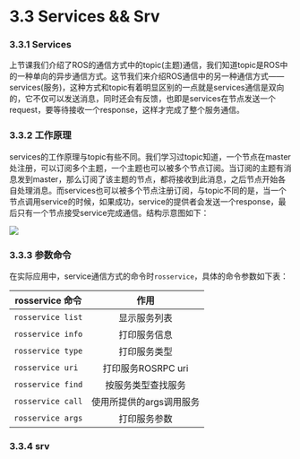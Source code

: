 # 3.3 Services && Srv
### 3.3.1 Services
上节课我们介绍了ROS的通信方式中的topic(主题)通信，我们知道topic是ROS中的一种单向的异步通信方式。这节我们来介绍ROS通信中的另一种通信方式——services(服务)，这种方式和topic有着明显区别的一点就是services通信是双向的，它不仅可以发送消息，同时还会有反馈，也即是services在节点发送一个request，要等待接收一个response，这样才完成了整个服务通信。
### 3.3.2 工作原理
services的工作原理与topic有些不同。我们学习过topic知道，一个节点在master处注册，可以订阅多个主题，一个主题也可以被多个节点订阅。当订阅的主题有消息发到master，那么订阅了该主题的节点，都将接收到此消息，之后节点开始各自处理消息。而services也可以被多个节点注册订阅，与topic不同的是，当一个节点调用service的时候，如果成功，service的提供者会发送一个response，最后只有一个节点接受service完成通信。结构示意图如下：

![](https://i.loli.net/2017/11/10/5a0553d7750cd.png)


### 3.3.3 参数命令

在实际应用中，service通信方式的命令时`rosservice`，具体的命令参数如下表：


|    rosservice 命令    | 作用 |
| :------:   | :------:           |
| `rosservice list`  |   显示服务列表 |
| `rosservice info`   |  打印服务信息  |
| `rosservice type`   |  打印服务类型 |
| `rosservice uri `    |  打印服务ROSRPC uri|
| `rosservice find`     |  按服务类型查找服务  |
|`rosservice call`    |  使用所提供的args调用服务 |
|`rosservice args` |  打印服务参数  |

### 3.3.4 srv


